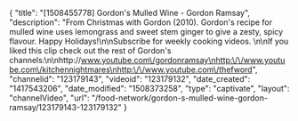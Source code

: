 {
    "title": "[1508455778] Gordon's Mulled Wine - Gordon Ramsay",
    "description": "From Christmas with Gordon (2010). Gordon's recipe for mulled wine uses lemongrass and sweet stem ginger to give a zesty, spicy flavour. Happy Holidays!\n\nSubscribe for weekly cooking videos. \n\nIf you liked this clip check out the rest of Gordon's channels:\n\nhttp:\/\/www.youtube.com\/gordonramsay\nhttp:\/\/www.youtube.com\/kitchennightmares\nhttp:\/\/www.youtube.com\/thefword",
    "channelid": "123179143",
    "videoid": "123179132",
    "date_created": "1417543206",
    "date_modified": "1508373258",
    "type": "captivate",
    "layout": "channelVideo",
    "url": "\/food-network\/gordon-s-mulled-wine-gordon-ramsay\/123179143-123179132"
}